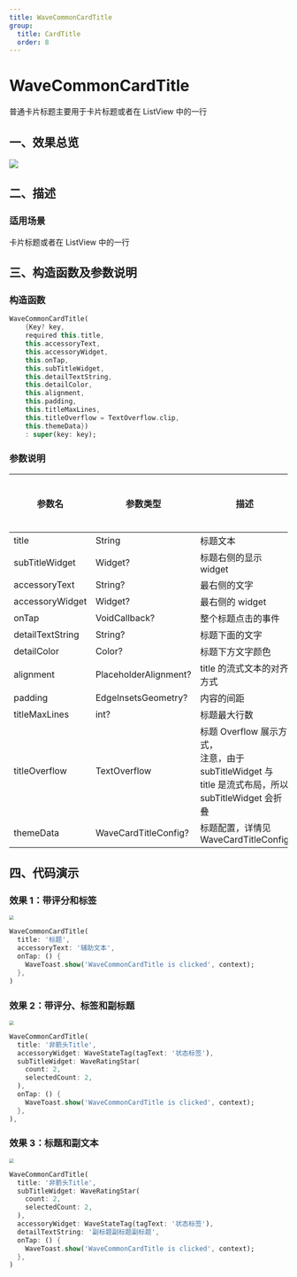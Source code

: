 ```yaml
---
title: WaveCommonCardTitle
group:
  title: CardTitle
  order: 8
---
```


# WaveCommonCardTitle

普通卡片标题主要用于卡片标题或者在 ListView 中的一行

## 一、效果总览

<img src="./img/WaveCommonCardTitleIntro.png"  />

## 二、描述

### 适用场景

卡片标题或者在 ListView 中的一行

## 三、构造函数及参数说明

### 构造函数

```dart
WaveCommonCardTitle(
    {Key? key,
    required this.title,
    this.accessoryText,
    this.accessoryWidget,
    this.onTap,
    this.subTitleWidget,
    this.detailTextString,
    this.detailColor,
    this.alignment,
    this.padding,
    this.titleMaxLines,
    this.titleOverflow = TextOverflow.clip,
    this.themeData})
    : super(key: key);
```

### 参数说明

| **参数名**       | **参数类型**          | **描述**                                                     | **是否必填** | **默认值**        |
| ---------------- | --------------------- | ------------------------------------------------------------ | ------------ | ----------------- |
| title            | String                | 标题文本                                                     | 是           |                   |
| subTitleWidget   | Widget?               | 标题右侧的显示 widget                                        | 否           |                   |
| accessoryText    | String?               | 最右侧的文字                                                 | 否           |                   |
| accessoryWidget  | Widget?               | 最右侧的 widget                                              | 否           |                   |
| onTap            | VoidCallback?         | 整个标题点击的事件                                           | 否           |                   |
| detailTextString | String?               | 标题下面的文字                                               | 否           |                   |
| detailColor      | Color?                | 标题下方文字颜色                                             | 否           | Color(0xFF222222) |
| alignment        | PlaceholderAlignment? | title 的流式文本的对齐方式                                   | 否           |                   |
| padding          | EdgeInsetsGeometry?   | 内容的间距                                                   | 否           |                   |
| titleMaxLines    | int?                  | 标题最大行数                                                 | 否           | 无                |
| titleOverflow    | TextOverflow          | 标题 Overflow 展示方式，<br>注意，由于 subTitleWidget 与 title 是流式布局，所以 subTitleWidget 会折叠 | 否           | TextOverflow.clip |
| themeData        | WaveCardTitleConfig?   | 标题配置，详情见 WaveCardTitleConfig                          | 否           |                   |

## 四、代码演示

### 效果 1：带评分和标签

<img src="./img/WaveCommonCardTitleDemo1.png" style="zoom:50%;" />

```dart
WaveCommonCardTitle(
  title: '标题',
  accessoryText: '辅助文本',
  onTap: () {
    WaveToast.show('WaveCommonCardTitle is clicked', context);
  },
)
```

### 效果 2：带评分、标签和副标题

<img src="./img/WaveCommonCardTitleDemo2.png" style="zoom:50%;" />

```dart
WaveCommonCardTitle(
  title: '非箭头Title',
  accessoryWidget: WaveStateTag(tagText: '状态标签'),
  subTitleWidget: WaveRatingStar(
    count: 2,
    selectedCount: 2,
  ),
  onTap: () {
    WaveToast.show('WaveCommonCardTitle is clicked', context);
  },
),
```

### 效果 3：标题和副文本

<img src="./img/WaveCommonCardTitleDemo3.png" style="zoom:50%;" />

```dart
WaveCommonCardTitle(
  title: '非箭头Title',
  subTitleWidget: WaveRatingStar(
    count: 2,
    selectedCount: 2,
  ),
  accessoryWidget: WaveStateTag(tagText: '状态标签'),
  detailTextString: '副标题副标题副标题',
  onTap: () {
    WaveToast.show('WaveCommonCardTitle is clicked', context);
  },
)
```
